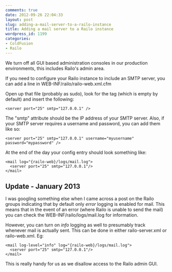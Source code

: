 ```yaml
---
comments: true
date: 2012-09-26 22:04:33
layout: post
slug: adding-a-mail-server-to-a-railo-instance
title: Adding a mail server to a Railo instance
wordpress_id: 1199
categories:
- ColdFusion
- Railo
---
```


We turn off all GUI based administration consoles in our production environments, this includes Railo's admin area.

If you need to configure your Railo instance to include an SMTP server, you can add a line in WEB-INF/railo/railo-web.xml.cfm

Open up that file (probably as sudo), look for the <mail> tag (which is empty by default) and insert the following:

```
<server port="25" smtp="127.0.0.1" />
```

The "smtp" attribute should be the IP address of your SMTP server. Also, if your SMTP server requires a username and password, you can add them like so:

```
<server port="25" smtp="127.0.0.1" username="myusername" password="mypassword" />
```

At the end of the day your config entry should look something like:

```
<mail log="{railo-web}/logs/mail.log">
  <server port="25" smtp="127.0.0.1"/>
</mail> 
```

## Update - January 2013

I was googling something else when I came across a post on the Railo groups indicating that by default only _error_ logging is enabled for mail. This means that in the event of an error (where Railo is unable to send the mail) you can check the WEB-INF/railo/logs/mail.log for information.

However, you can turn on _info_ logging as well to presumably track whenever mail is actually sent. This can be done in either railo-server.xml or railo-web.xml. Eg:

```
<mail log-level="info" log="{railo-web}/logs/mail.log">
  <server port="25" smtp="127.0.0.1"/>
</mail> 
```

This is really handy for us as we disallow access to the Railo admin GUI.
